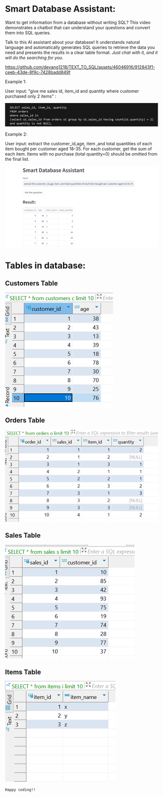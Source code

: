 <h1>Smart Database Assistant:</h1>

Want to get information from a database without writing SQL? This video demonstrates a chatbot that can understand your questions and convert them into SQL queries.

Talk to this AI assistant about your database! It understands natural language and automatically generates SQL queries to retrieve the data you need and presents the results in a clear table format.
_Just chat with it, and it will do the searching for you._

https://github.com/devang1218/TEXT_TO_SQL/assets/46046916/912843f1-ceeb-43de-8f9c-7428badd849f

Example 1:

User input: "give me sales id, item_id and quantity where customer purchased only 2 items" :

![alt text](/images/image-5.png)

Example 2:

User input: extract the customer_id,age, item ,and total quantities of each item bought per customer aged 18-35. For each customer, get the sum of each item. Items with no purchase (total quantity=0) should be omitted from the final list.

![alt text](/images/image-6.png)

<h1>Tables in database:</h1>

<h2>Customers Table</h2>

![alt text](/images/image-1.png)

<h2>Orders Table</h2>

![alt text](/images/image-2.png)

<h2>Sales Table</h2>

![alt text](/images/image-3.png)

<h2>Items Table</h2>

![alt text](/images/image-4.png)

`Happy coding!!`
